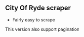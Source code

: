City Of Ryde scraper
-------------------------

* Fairly easy to scrape

This version also support pagination

